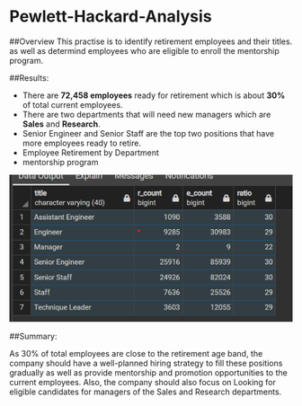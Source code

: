 # Pewlett-Hackard-Analysis

##Overview
This practise is to identify retirement employees and their titles. as well as determind employees who are eligible to enroll the mentorship program.

##Results:

- There are **72,458 employees** ready for retirement which is about **30%** of total current employees.
- There are two departments that will need new managers which are **Sales** and **Research**.
- Senior Engineer and Senior Staff are the top two positions that have more employees ready to retire.
- Employee Retirement by Department
- mentorship program  

<img src="Retirement Ratio by Dept.png">

##Summary:

As 30% of total employees are close to the retirement age band, the company should have a well-planned hiring strategy to fill these positions gradually as well as provide mentorship and promotion opportunities to the current employees.
Also, the company should also focus on Looking for eligible candidates for managers of the Sales and Research departments.